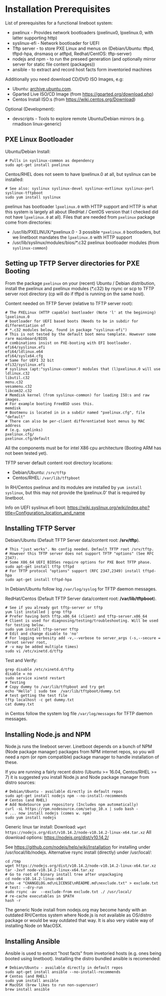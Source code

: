 # Installation Prerequisites

List of prerequisites for a functional lineboot system:

- pxelinux - Provides network bootloaders (pxelinux0, lpxelinux.0, with latter supporting http)
- syslinux-efi - Network bootloader for UEFI
- Tftp server - to store PXE Linux and menus on (Debian/Ubuntu: tftpd, tftpd-hpa, dnsmasq or atftpd, Redhat/CentOS: tftp-server)
- nodejs and npm - to run the preseed generation (and optionally mirror server for static file content (packages))
- ansible - to extract and record host facts form inventoried machines

Additionally you need download CD/DVD ISO Images, e.g:
- Ubuntu: [archive.ubuntu.com](http://archive.ubuntu.com/ubuntu/dists/).
- Gparted Live ISO/CD Image (from https://gparted.org/download.php)
- Centos Install ISO:s (from https://wiki.centos.org/Download)

Optional (Development):
- devscripts - Tools to explore remote Ubuntu/Debian mirrors (e.g. rmadison linux-generic)

## PXE Linux Bootloader

Ubuntu/Debian Install:

    # Pulls in syslinux-common as dependency
    sudo apt-get install pxelinux

Centos/RHEL does not seem to have lpxelinux.0 at all, but syslinux can be installed:

    # See also: syslinux syslinux-devel syslinux-extlinux syslinux-perl syslinux-tftpboot
    sudo yum install syslinux

pxelinux has bootloader `lpxelinux.0` with HTTP support and HTTP is what this system is largely all about (RedHat / CentOS version that I checked did not have `lpxelinux.0` at all).
Files that are needed from `pxelinux` package come from directories:
- /usr/lib/PXELINUX/*pxelinux.0 - 3 possible `*pxelinux.0` bootloaders, but we linetboot mandates the `lpxelinux.0` with HTTP support
- /usr/lib/syslinux/modules/bios/*.c32 pxelinux bootloader modules (from `syslinux-common`)

## Setting up TFTP Server directories for PXE Booting


From the package `pxelinux` on your (recent) Ubuntu / Debian distribution, install the pxelinux and pxelinux modules (*.c32) by rsync or scp to TFTP server root directory (cp will do if tftpd is running on the same host).

Content needed on TFTP Server (relative to TFTP server root):

    # The PXELinux (HTTP capable) bootloader (Note 'l' at the beginning)
    lpxelinux.0
    # bootloader for UEFI based boots (Needs to be in subdir for differentiation of
    # *.c32 modules below, found in package "syslinux-efi")
    # This is not tested by the default boot menu template. However some rare mainboard/BIOS
    # combinations insist on PXE-booting with EFI bootloader.
    efi64/syslinux.efi
    efi64/ldlinux.e64
    efi64/syslx64.cfg
    # Same for UEFI 32 bit
    efi32/syslinux.efi
    # syslinux (apt:"syslinux-common") modules that (l)pxelinux.0 will use
    ldlinux.c32
    libutil.c32
    menu.c32
    vesamenu.c32
    libcom32.c32
    # Memdisk kernel (from syslinux-common) for loading ISO:s and raw images.
    # For example booting FreeBSD uses this.
    memdisk
    # Bootmenu is located in in a subdir named "pxelinux.cfg", file "default"
    # There can also be per-client differentiated boot menus by MAC address
    # (e.g. symlinks)
    pxelinux.cfg/
    pxelinux.cfg/default

All the components must be for intel X86 cpu architecture (Booting ARM has not been tested yet).
  
TFTP server default content root directory locations:
- Debian/Ubuntu: `/srv/tftp`
- Centos/RHEL: `/var/lib/tftpboot`

In RH/Centos pxelinux and its modules are installed by `yum install syslinux`, but this may not provide the lpxelinux.0' that is required by linetboot.

Info on UEFI syslinux.efi boot: https://wiki.syslinux.org/wiki/index.php?title=Configuration_location_and_name


## Installing TFTP Server

Debian/Ubuntu (Default TFTP Server data/content root: **/srv/tftp**).

    # This "just works". No config needed. Default TFTP root /srv/tftp.
    # However this TFTP server does not support TFTP "options" (See RFC 2347).
    # Some X86_64 UEFI BIOSes require options for PXE Boot TFTP phase.
    sudo apt-get install tftp tftpd
    # For TFTP protocol "options" support (RFC 2347,2349) install tftpd-hpa
    sudo apt-get install tftpd-hpa

In Debian/Ubuntu follow log `/var/log/syslog` for TFTP daemon messages.

RedHat/Centos (Default TFTP Server data/content root: **/var/lib/tftpboot**).

    # See if you already got tftp-server or tftp
    yum list installed | grep tftp
    # Prefer having both tftp.x86_64 (client) and tftp-server.x86_64
    # Client is used for diagnosing/testing/troubleshooting. Will be used for testing below.
    sudo yum install tftp-server tftp
    # Edit and change disable to 'no'
    # For logging verbosity add -v,--verbose to server_args (-s,--secure = chroot server root,
    # -v may be added multiple times)
    sudo vi /etc/xinetd.d/tftp

Test and Verify:

    grep disable /etc/xinetd.d/tftp
    disable = no
    sudo service xinetd restart
    # Testing
    # Copy dummy to /var/lib/tftpboot and try get
    echo "Hello" | sudo tee  /var/lib/tftpboot/dummy.txt
    # test getting the test file
    tftp localhost -c get dummy.txt
    cat dummy.txt

in Centos follow the system log file `/var/log/messages` for TFTP daemon messages.

## Installing Node.js and NPM

Node.js runs the lineboot server. Linetboot depends on a bunch of NPM (Node package manager)
packages from NPM internet repos, so you will need a npm (or npm compatible) package manager
to handle installation of these.

If you are running a fairly recent distro (Ubuntu >= 16.04, Centos/RHEL >= 7) it is suggested you install
Node.js and Node package manager from distro sources:

    # Debian/Ubuntu - available directly in default repos
    sudo apt-get install nodejs npm --no-install-recommends
    # Centos (and RHEL)
    # Add NodeSource yum repository (Includes npm automatically)
    curl -sL https://rpm.nodesource.com/setup_10.x | sudo bash -
    # ... now install nodejs (comes w. npm)
    sudo yum install nodejs

Generic linux tar install: Download: `wget https://nodejs.org/dist/v10.14.2/node-v10.14.2-linux-x64.tar.xz`
All download options: https://nodejs.org/dist/v10.14.2/

See https://github.com/nodejs/help/wiki/Installation for installing under /usr/local/lib/nodejs.
Alternative rsync install (directly) under /usr/local/:

    cd /tmp
    wget https://nodejs.org/dist/v10.14.2/node-v10.14.2-linux-x64.tar.xz
    tar -Jxvf node-v10.14.2-linux-x64.tar.xz
    # Go to root of binary install tree after unpackaging
    cd node-v10.14.2-linux-x64
    echo -e "CHANGELOG.md\nLICENSE\nREADME.md\nexclude.txt" > exclude.txt
    # test: --dry-run
    sudo rsync -av  --exclude-from exclude.txt ./ /usr/local/
    # re-cache executables in $PATH
    hash -r

The generic Node install from nodejs.org may become handy with an outdated RH/Centos system where Node.js is not available as OS/distro package or would be way outdated that way. It is also very viable way of installing Node on MacOSX.

## Installing Ansible

Ansible is used to extract "host facts" from invetoried hosts (e.g. ones being booted using linetboot).
Installing the distro bundled ansible is recomended:

    # Debian/Ubuntu - available directly in default repos
    sudo apt-get install ansible --no-install-recommends
    # Centos (and RHEL)
    sudo yum install ansible
    # MacOSX (brew likes to run non-superuser)
    brew install ansible

